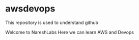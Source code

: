 # awsdevops
This repository is used to understand github

Welcome to NareshLabs
Here we can learn AWS and Devops